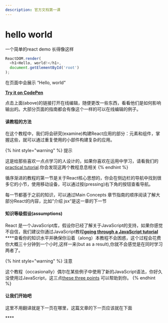 ```yaml
---
description: 官方文档第一课
---
```


# hello world

一个简单的react demo 长得像这样

```javascript
ReactDOM.render(
  <h1>Hello, world!</h1>,
  document.getElementById('root')
);
```

在页面中会展示 “Hello, world“

[**Try it on CodePen**](https://reactjs.org/redirect-to-codepen/hello-world)

点击上面\(above\)的链接打开在线编辑，随便更改一些东西，看看他们是如何影响输出的。大部分页面的指南都会有像这个一样的可以在线编辑的例子。

#### 读教程的方法

在这个教程中，我们将会研究\(examine\)构建React应用的部分：元素和组件，掌握这些，就可以通过重复使用的小部件构建复杂的应用。

{% hint style="warning" %}
提示

这是给那些喜欢一点点学习的人设计的，如果你喜欢在运用中学习，请看我们的[practical tutorial](https://reactjs.org/tutorial/tutorial.html).你会发现这两个教程息息相关
{% endhint %}

循序渐进的教程的第一节是关于React核心思想的，你会在侧边栏的导航中找到很多它的小节，使用移动设备，可以通过按\(pressing\)右下角的按钮查看导航。

每一节都基于之前的知识，可以通过Main Concepts 章节指南的顺序阅读了解大部分React的内容，比如“介绍 jsx“是这一章的下一节

####  知识等级假设\(assumptions\)

React 是一个JavaScript库，假设你已经了解关于JavaScript的支持，如果你感觉不自信，我们建议你通过JavaScript教程[**going through a JavaScript tutorial**](https://developer.mozilla.org/en-US/docs/Web/JavaScript/A_re-introduction_to_JavaScript) ****查看你的知识水平并确保你沿着（along）本教程不会困惑，这个过程会花费你大概三十分钟到一个小时,这样一来\(but as a result\),你就不会感觉是在同时学习两者了。

{% hint style="warning" %}
注意

这个教程（occasionally）偶尔在某些例子中使用了新的JavaScript语法，你好久没使用过JavaScript，这三点[these three points](https://gist.github.com/gaearon/683e676101005de0add59e8bb345340c) 可以帮助到你。
{% endhint %}

#### 让我们开始吧

这里不用翻译就是下一页在哪里，这篇文章的下一页应该就在下面

\*\*\*\*





































